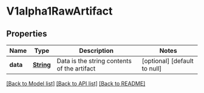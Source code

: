 # V1alpha1RawArtifact
## Properties

Name | Type | Description | Notes
------------ | ------------- | ------------- | -------------
**data** | [**String**](string.md) | Data is the string contents of the artifact | [optional] [default to null]

[[Back to Model list]](../README.md#documentation-for-models) [[Back to API list]](../README.md#documentation-for-api-endpoints) [[Back to README]](../README.md)

